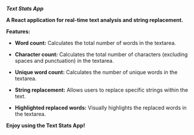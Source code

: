 ***Text Stats App***

**A React application for real-time text analysis and string
replacement.**

**Features:**

-   **Word count:** Calculates the total number of words in the
    textarea.

-   **Character count:** Calculates the total number of characters
    (excluding spaces and punctuation) in the textarea.

-   **Unique word count:** Calculates the number of unique words in the
    textarea.

-   **String replacement:** Allows users to replace specific strings
    within the text.

-   **Highlighted replaced words:** Visually highlights the replaced
    words in the textarea.



**Enjoy using the Text Stats App!**
